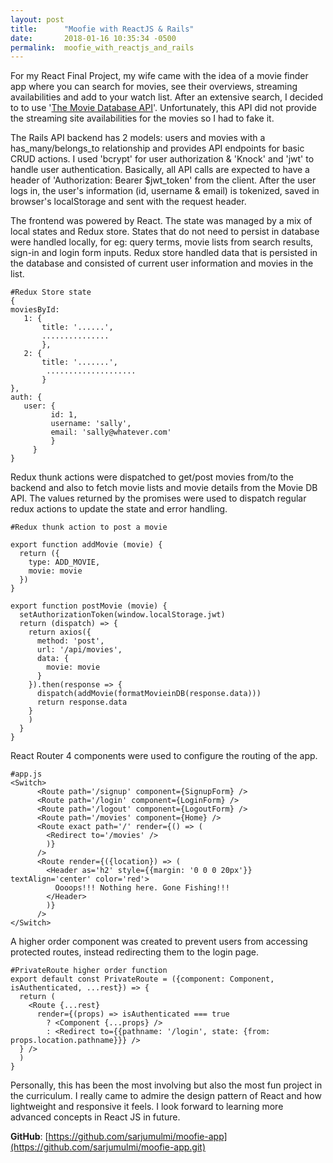 ```yaml
---
layout: post
title:      "Moofie with ReactJS & Rails"
date:       2018-01-16 10:35:34 -0500
permalink:  moofie_with_reactjs_and_rails
---
```


For my React Final Project, my wife came with the idea of a movie finder app where you can search for movies, see their overviews, streaming availabilities and add to your watch list. After an extensive search, I decided to to use '[The Movie Database API](http://https://www.themoviedb.org/)'. Unfortunately, this API did not provide the streaming site availabilities for the movies so I had to fake it. 

The Rails API backend has 2 models: users and movies with a has_many/belongs_to relationship and provides API endpoints for basic CRUD actions. I used 'bcrypt' for user authorization & 'Knock' and 'jwt' to handle user authentication. Basically, all API calls are expected to have a header of 'Authorization: Bearer $jwt_token' from the client. After the user logs in, the user's information (id, username & email) is tokenized, saved in browser's localStorage and sent with the request header. 

The frontend was powered by React. The state was managed by a mix of local states and Redux store. States that do not need to persist in database were handled locally, for eg: query terms, movie lists from search results, sign-in and login form inputs. Redux store handled data that is persisted in the database and consisted of current user information and movies in the list. 

```
#Redux Store state
{
moviesById:
   1: {
       title: '......',
       ...............
       }, 
   2: {
       title: '.......',
        ....................
       }
},
auth: {
   user: {
         id: 1,
         username: 'sally',
         email: 'sally@whatever.com'
         }
     }
}
```
Redux thunk actions were dispatched to get/post movies from/to the backend and also to fetch movie lists and movie details from the Movie DB API. The values returned by the promises were used to dispatch regular redux actions to update the state and error handling.

```
#Redux thunk action to post a movie

export function addMovie (movie) {
  return ({
    type: ADD_MOVIE,
    movie: movie
  })
}

export function postMovie (movie) {
  setAuthorizationToken(window.localStorage.jwt)
  return (dispatch) => {
    return axios({
      method: 'post',
      url: '/api/movies',
      data: {
        movie: movie
      }
    }).then(response => {
      dispatch(addMovie(formatMovieinDB(response.data)))
      return response.data
    }
    )
  }
}
```
React Router 4 components were used to configure the routing of the app.

```
#app.js
<Switch>
      <Route path='/signup' component={SignupForm} />
      <Route path='/login' component={LoginForm} />
      <Route path='/logout' component={LogoutForm} />
      <Route path='/movies' component={Home} />
      <Route exact path='/' render={() => (
        <Redirect to='/movies' />
        )} 
	  />
      <Route render={({location}) => (
        <Header as='h2' style={{margin: '0 0 0 20px'}} textAlign='center' color='red'>
          Oooops!!! Nothing here. Gone Fishing!!!
        </Header>
        )} 
	  />
</Switch>
```
A higher order component was created to prevent users from accessing protected routes, instead redirecting them to the login page.

```
#PrivateRoute higher order function
export default const PrivateRoute = ({component: Component, isAuthenticated, ...rest}) => {
  return (
    <Route {...rest}
      render={(props) => isAuthenticated === true
        ? <Component {...props} />
        : <Redirect to={{pathname: '/login', state: {from: props.location.pathname}}} />
  } />
  )
}
```
Personally, this has been the most involving but also the most fun project in the curriculum. I really came to admire the design pattern of React and how lightweight and responsive it feels. I look forward to learning more advanced concepts in React JS in future.

**GitHub**: [https://github.com/sarjumulmi/moofie-app](https://github.com/sarjumulmi/moofie-app.git)
